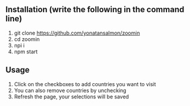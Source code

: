 ## Installation (write the following in the command line)
1) git clone https://github.com/yonatansalmon/zoomin
2) cd zoomin
3) npi i
4) npm start

## Usage
1) Click on the checkboxes to add countries you want to visit
2) You can also remove countries by unchecking 
3) Refresh the page, your selections will be saved

